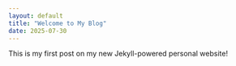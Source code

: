 ```yaml
---
layout: default
title: "Welcome to My Blog"
date: 2025-07-30
---
```


This is my first post on my new Jekyll-powered personal website!